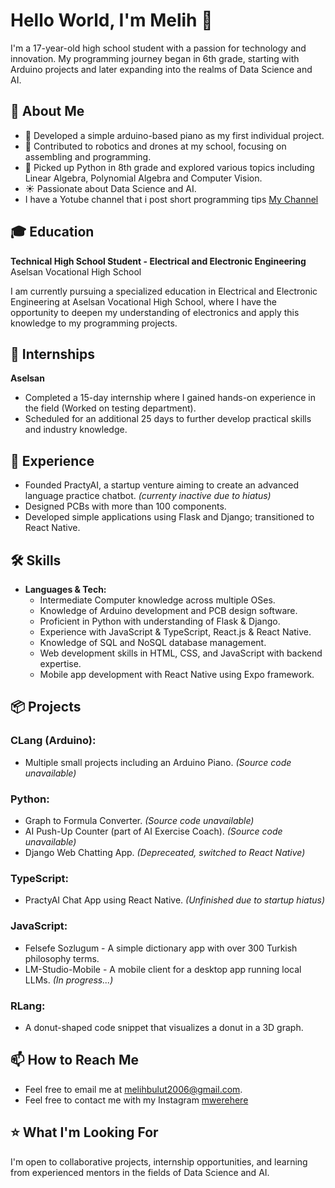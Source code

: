
# Hello World, I'm Melih 👋

I'm a 17-year-old high school student with a passion for technology and innovation. My programming journey began in 6th grade, starting with Arduino projects and later expanding into the realms of Data Science and AI.

## 🚀 About Me
- 🎹 Developed a simple arduino-based piano as my first individual project.
- 🤖 Contributed to robotics and drones at my school, focusing on assembling and programming.
- 🐍 Picked up Python in 8th grade and explored various topics including Linear Algebra, Polynomial Algebra and Computer Vision.
- ☀️ Passionate about Data Science and AI.
- I have a Yotube channel that i post short programming tips [My Channel](https://www.youtube.com/channel/UCH-imX_K8fvcHKb-Jelt9nQ)

## 🎓 Education

**Technical High School Student - Electrical and Electronic Engineering**
Aselsan Vocational High School

I am currently pursuing a specialized education in Electrical and Electronic Engineering at Aselsan Vocational High School, where I have the opportunity to deepen my understanding of electronics and apply this knowledge to my programming projects.

## 💼 Internships

**Aselsan**
- Completed a 15-day internship where I gained hands-on experience in the field (Worked on testing department).
- Scheduled for an additional 25 days to further develop practical skills and industry knowledge.

## 💼 Experience
- Founded PractyAI, a startup venture aiming to create an advanced language practice chatbot. *(currenty inactive due to hiatus)*
- Designed PCBs with more than 100 components.
- Developed simple applications using Flask and Django; transitioned to React Native.

## 🛠 Skills
- **Languages & Tech:**
  - Intermediate Computer knowledge across multiple OSes.
  - Knowledge of Arduino development and PCB design software.
  - Proficient in Python with understanding of Flask & Django.
  - Experience with JavaScript & TypeScript, React.js & React Native.
  - Knowledge of SQL and NoSQL database management.
  - Web development skills in HTML, CSS, and JavaScript with backend expertise.
  - Mobile app development with React Native using Expo framework.

## 📦 Projects
### CLang (Arduino):
- Multiple small projects including an Arduino Piano. *(Source code unavailable)*

### Python:
- Graph to Formula Converter. *(Source code unavailable)*
- AI Push-Up Counter (part of AI Exercise Coach). *(Source code unavailable)*
- Django Web Chatting App. *(Depreceated, switched to React Native)*

### TypeScript:
- PractyAI Chat App using React Native. *(Unfinished due to startup hiatus)*

### JavaScript:
- Felsefe Sozlugum - A simple dictionary app with over 300 Turkish philosophy terms.
- LM-Studio-Mobile - A mobile client for a desktop app running local LLMs. *(In progress...)*

### RLang:
- A donut-shaped code snippet that visualizes a donut in a 3D graph.

## 📫 How to Reach Me
- Feel free to email me at [melihbulut2006@gmail.com](mailto:melihbulut2006@gmail.com).
- Feel free to contact me with my Instagram  [mwerehere](https://instagram.com/mwerehere) 

## ⭐️ What I'm Looking For 
I'm open to collaborative projects, internship opportunities, and learning from experienced mentors in the fields of Data Science and AI.

